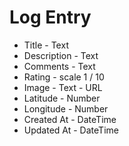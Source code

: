 # Log Entry

- Title - Text
- Description - Text
- Comments - Text
- Rating - scale 1 / 10
- Image - Text - URL
- Latitude - Number
- Longitude - Number
- Created At - DateTime
- Updated At - DateTime
